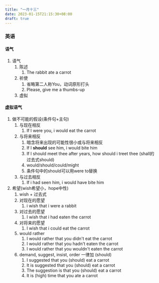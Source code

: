 ```yaml
---
title: "一月十三"
date: 2023-01-15T21:15:30+08:00
draft: true
---
```

### 英语
#### 语气
1. 语气
	1. 陈述
		1. The rabbit ate a carrot
	2. 祈使
		1. 省略第二人称You，动词原形打头
		2. Please, give me a thumbs-up
	4. 虚拟
#### 虚拟语气
1. 做不可能的假设(条件句+主句)
	1. 与现在相反
		1. If I were you, i would eat the carrot
	1. 与将来相反
		1. 暗含将来出现的可能性很小或与将来相反
		2. If I **should** see him, i would bite him
		3. If I should meet thee after years, how should i treet thee (shall的过去式should)
		4. would/should/could/might
		5. 条件句中的should可以用were to替换
	2. 与过去相反
		1. If i had seen him, i would have bite him
2. 希望(wish希望小，hope中性)
	1. wish + 过去式
	2. 对现在的愿望
		1. i wish that i were a rabbit
	2. 对过去的愿望
		1. I wish that i had eaten the carrot
	2. 对将来的愿望
		1. I wish that i could eat the carrot
	2. would rather
		1. I would rather that you didn't eat the carrot
		2. I would rather that you hadn't eaten the carrot
		3. I would rather that you wouldn't eaten the carrot
	4. demand, suggest, insist, order 一律加 (should)
		1. I suggested that you (should) eat a carrot
		2. It is suggested that you (should) eat a carrot
		3. The suggestion is that you (should) eat a carrot
		4. It is (high) time that you ate a carrot